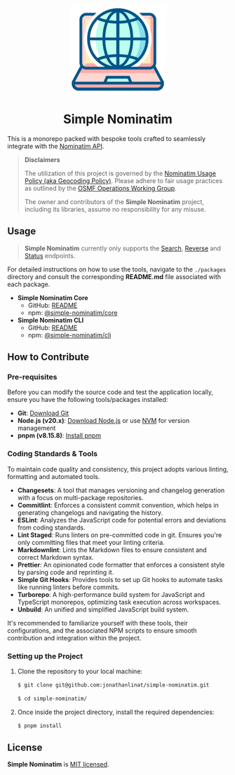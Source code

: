 <p align="center">
  <img src="https://raw.githubusercontent.com/jonathanlinat/simple-nominatim/main/.github/images/simple-nominatim.svg" alt="Simple Nominatim Logo" height="200">
</p>

<h1 align="center">Simple Nominatim</h1>

This is a monorepo packed with bespoke tools crafted to seamlessly integrate with the [Nominatim API](https://nominatim.org/release-docs/develop/api/Overview/).

> **Disclaimers**
>
> The utilization of this project is governed by the [Nominatim Usage Policy (aka Geocoding Policy)](https://operations.osmfoundation.org/policies/nominatim/). Please adhere to fair usage practices as outlined by the [OSMF Operations Working Group](https://operations.osmfoundation.org/).
>
> The owner and contributors of the **Simple Nominatim** project, including its libraries, assume no responsibility for any misuse.

## Usage

> **Simple Nominatim** currently only supports the [Search](https://nominatim.org/release-docs/develop/api/Search/), [Reverse](https://nominatim.org/release-docs/develop/api/Reverse/) and [Status](https://nominatim.org/release-docs/develop/api/Status/) endpoints.

For detailed instructions on how to use the tools, navigate to the `./packages` directory and consult the corresponding **README.md** file associated with each package.

- **Simple Nominatim Core**
   * GitHub: [README](https://github.com/jonathanlinat/simple-nominatim/tree/main/packages/core#readme)
   * npm: [@simple-nominatim/core](https://www.npmjs.com/package/@simple-nominatim/core)
- **Simple Nominatim CLI**
   * GitHub: [README](https://github.com/jonathanlinat/simple-nominatim/tree/main/packages/cli#readme)
   * npm: [@simple-nominatim/cli](https://www.npmjs.com/package/@simple-nominatim/cli)

## How to Contribute

### Pre-requisites

Before you can modify the source code and test the application locally, ensure you have the following tools/packages installed:

- **Git**: [Download Git](https://git-scm.com/)
- **Node.js (v20.x)**: [Download Node.js](https://nodejs.org/dist/latest-v20.x/) or use [NVM](https://github.com/nvm-sh/nvm) for version management
- **pnpm (v8.15.8)**: [Install pnpm](https://pnpm.io/installation#installing-a-specific-version)

### Coding Standards & Tools

To maintain code quality and consistency, this project adopts various linting, formatting and automated tools.

- **Changesets**: A tool that manages versioning and changelog generation with a focus on multi-package repositories.
- **Commitlint**: Enforces a consistent commit convention, which helps in generating changelogs and navigating the history.
- **ESLint**: Analyzes the JavaScript code for potential errors and deviations from coding standards.
- **Lint Staged**: Runs linters on pre-committed code in git. Ensures you're only committing files that meet your linting criteria.
- **Markdownlint**: Lints the Markdown files to ensure consistent and correct Markdown syntax.
- **Prettier**: An opinionated code formatter that enforces a consistent style by parsing code and reprinting it.
- **Simple Git Hooks**: Provides tools to set up Git hooks to automate tasks like running linters before commits.
- **Turborepo**: A high-performance build system for JavaScript and TypeScript monorepos, optimizing task execution across workspaces.
- **Unbuild**: An unified and simplified JavaScript build system.

It's recommended to familiarize yourself with these tools, their configurations, and the associated NPM scripts to ensure smooth contribution and integration within the project.

### Setting up the Project

1. Clone the repository to your local machine:

   ```bash
   $ git clone git@github.com:jonathanlinat/simple-nominatim.git
   ```

   ```bash
   $ cd simple-nominatim/
   ```

2. Once inside the project directory, install the required dependencies:

   ```bash
   $ pnpm install
   ```

## License

**Simple Nominatim** is [MIT licensed](LICENSE).
